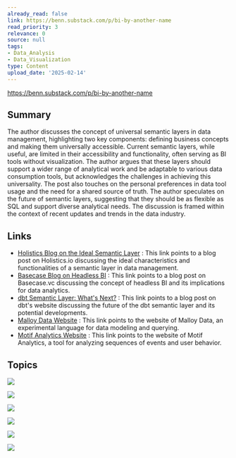```yaml
---
already_read: false
link: https://benn.substack.com/p/bi-by-another-name
read_priority: 3
relevance: 0
source: null
tags:
- Data_Analysis
- Data_Visualization
type: Content
upload_date: '2025-02-14'
---
```


https://benn.substack.com/p/bi-by-another-name
## Summary

The author discusses the concept of universal semantic layers in data management, highlighting two key components: defining business concepts and making them universally accessible. Current semantic layers, while useful, are limited in their accessibility and functionality, often serving as BI tools without visualization. The author argues that these layers should support a wider range of analytical work and be adaptable to various data consumption tools, but acknowledges the challenges in achieving this universality. The post also touches on the personal preferences in data tool usage and the need for a shared source of truth. The author speculates on the future of semantic layers, suggesting that they should be as flexible as SQL and support diverse analytical needs. The discussion is framed within the context of recent updates and trends in the data industry.
## Links

- [Holistics Blog on the Ideal Semantic Layer](https://www.holistics.io/blog/the-ideal-semantic-layer/) : This link points to a blog post on Holistics.io discussing the ideal characteristics and functionalities of a semantic layer in data management.
- [Basecase Blog on Headless BI](https://basecase.vc/blog/headless-bi) : This link points to a blog post on Basecase.vc discussing the concept of headless BI and its implications for data analytics.
- [dbt Semantic Layer: What's Next?](https://www.getdbt.com/blog/dbt-semantic-layer-whats-next/) : This link points to a blog post on dbt's website discussing the future of the dbt semantic layer and its potential developments.
- [Malloy Data Website](https://www.malloydata.dev/) : This link points to the website of Malloy Data, an experimental language for data modeling and querying.
- [Motif Analytics Website](https://www.motifanalytics.com/) : This link points to the website of Motif Analytics, a tool for analyzing sequences of events and user behavior.

## Topics

![](topics/Concept/Semantic%20Layer)

![](topics/Concept/Metrics%20Layer)

![](topics/Concept/Data%20Governance)

![](topics/Concept/Data%20Consumption%20Tools)

![](topics/Concept/Data%20Contracts)

![](topics/Concept/Semantic%20Layer)